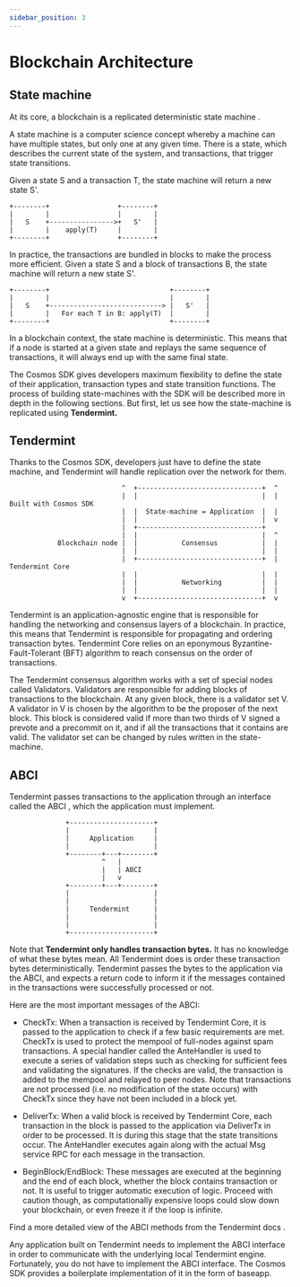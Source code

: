 ```yaml
---
sidebar_position: 3
---
```


# Blockchain Architecture

## State machine

At its core, a blockchain is a replicated deterministic state machine .

A state machine is a computer science concept whereby a machine can have multiple states, but only one at any given time. There is a state, which describes the current state of the system, and transactions, that trigger state transitions.

Given a state S and a transaction T, the state machine will return a new state S'.

```
+--------+                 +--------+
|        |                 |        |
|   S    +---------------->+   S'   |
|        |    apply(T)     |        |
+--------+                 +--------+

```

In practice, the transactions are bundled in blocks to make the process more efficient. Given a state S and a block of transactions B, the state machine will return a new state S'.

```
+--------+                              +--------+
|        |                              |        |
|   S    +----------------------------> |   S'   |
|        |   For each T in B: apply(T)  |        |
+--------+                              +--------+
```

In a blockchain context, the state machine is deterministic. This means that if a node is started at a given state and replays the same sequence of transactions, it will always end up with the same final state.

The Cosmos SDK gives developers maximum flexibility to define the state of their application, transaction types and state transition functions. The process of building state-machines with the SDK will be described more in depth in the following sections. But first, let us see how the state-machine is replicated using **Tendermint.**

## Tendermint

Thanks to the Cosmos SDK, developers just have to define the state machine, and Tendermint will handle replication over the network for them.

```
                            ^  +-------------------------------+  ^
                            |  |                               |  |   Built with Cosmos SDK
                            |  |  State-machine = Application  |  |
                            |  |                               |  v
                            |  +-------------------------------+
                            |  |                               |  ^
            Blockchain node |  |           Consensus           |  |
                            |  |                               |  |
                            |  +-------------------------------+  |   Tendermint Core
                            |  |                               |  |
                            |  |           Networking          |  |
                            |  |                               |  |
                            v  +-------------------------------+  v
```

Tendermint is an application-agnostic engine that is responsible for handling the networking and consensus layers of a blockchain. In practice, this means that Tendermint is responsible for propagating and ordering transaction bytes. Tendermint Core relies on an eponymous Byzantine-Fault-Tolerant (BFT) algorithm to reach consensus on the order of transactions.

The Tendermint consensus algorithm works with a set of special nodes called Validators. Validators are responsible for adding blocks of transactions to the blockchain. At any given block, there is a validator set V. A validator in V is chosen by the algorithm to be the proposer of the next block. This block is considered valid if more than two thirds of V signed a prevote and a precommit on it, and if all the transactions that it contains are valid. The validator set can be changed by rules written in the state-machine.

## ABCI

Tendermint passes transactions to the application through an interface called the ABCI , which the application must implement.

```
              +---------------------+
              |                     |
              |     Application     |
              |                     |
              +--------+---+--------+
                       ^   |
                       |   | ABCI
                       |   v
              +--------+---+--------+
              |                     |
              |                     |
              |     Tendermint      |
              |                     |
              |                     |
              +---------------------+

```

Note that **Tendermint only handles transaction bytes.** It has no knowledge of what these bytes mean. All Tendermint does is order these transaction bytes deterministically. Tendermint passes the bytes to the application via the ABCI, and expects a return code to inform it if the messages contained in the transactions were successfully processed or not.

Here are the most important messages of the ABCI:

-   CheckTx: When a transaction is received by Tendermint Core, it is passed to the application to check if a few basic requirements are met. CheckTx is used to protect the mempool of full-nodes against spam transactions. A special handler called the AnteHandler is used to execute a series of validation steps such as checking for sufficient fees and validating the signatures. If the checks are valid, the transaction is added to the mempool and relayed to peer nodes. Note that transactions are not processed (i.e. no modification of the state occurs) with CheckTx since they have not been included in a block yet.

-   DeliverTx: When a valid block is received by Tendermint Core, each transaction in the block is passed to the application via DeliverTx in order to be processed. It is during this stage that the state transitions occur. The AnteHandler executes again along with the actual Msg service RPC for each message in the transaction.

-   BeginBlock/EndBlock: These messages are executed at the beginning and the end of each block, whether the block contains transaction or not. It is useful to trigger automatic execution of logic. Proceed with caution though, as computationally expensive loops could slow down your blockchain, or even freeze it if the loop is infinite.

Find a more detailed view of the ABCI methods from the Tendermint docs .

Any application built on Tendermint needs to implement the ABCI interface in order to communicate with the underlying local Tendermint engine. Fortunately, you do not have to implement the ABCI interface. The Cosmos SDK provides a boilerplate implementation of it in the form of baseapp.
